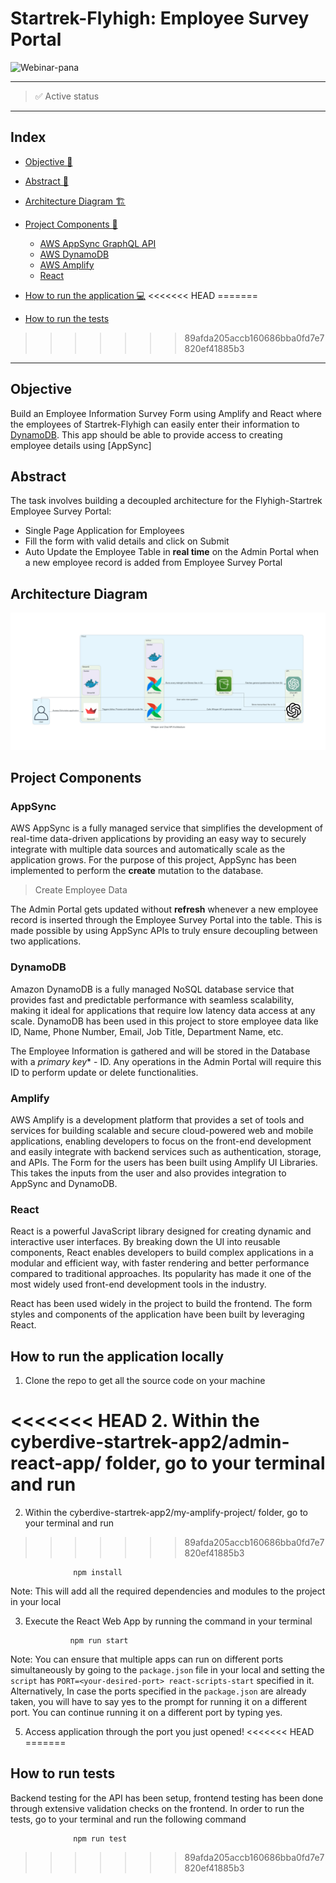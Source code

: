 # Startrek-Flyhigh: Employee Survey Portal

![Webinar-pana](https://user-images.githubusercontent.com/46862684/229015820-c303a49e-dd60-4381-a77a-165e0f9aa562.svg)

----- 

> ✅ Active status <br>


----- 

## Index
  - [Objective 🎯](#objective)
  - [Abstract 📝](#abstract)
  - [Architecture Diagram 🏗](#architecture-diagram)
  - [Project Components 💽](#project-components)
    - [AWS AppSync GraphQL API](#AppSync)
    - [AWS DynamoDB ](#DynamoDB)
    - [AWS Amplify](#Amplify)
    - [React](#React)


  - [How to run the application 💻](#how-to-run-the-application-locally)
<<<<<<< HEAD
=======
  - [How to run the tests ](#how-to-run-tests)
>>>>>>> 89afda205accb160686bba0fd7e7820ef41885b3
----- 

## Objective
Build an Employee Information Survey Form using Amplify and React where the employees of Startrek-Flyhigh can easily enter their information to [DynamoDB](https://aws.amazon.com/dynamodb/#:~:text=Amazon%20DynamoDB%20is%20a%20fully,data%20import%20and%20export%20tools.). This app should be able to provide access to creating employee details using [AppSync]


## Abstract
The task involves building a decoupled architecture for the Flyhigh-Startrek Employee Survey Portal:

- Single Page Application for Employees 
- Fill the form with valid details and click on Submit
- Auto Update the Employee Table in **real time** on the Admin Portal when a new employee record is added from Employee Survey Portal


## Architecture Diagram
![Architecture](https://github.com/BigDataIA-Spring2023-Team-08/assignment04-meeting-intelligence-tool/blob/main/architecture%20diagram/whisper_and_chat_api_architecture.png?raw=true)


## Project Components

### AppSync

AWS AppSync is a fully managed service that simplifies the development of real-time data-driven applications by providing an easy way to securely integrate with multiple data sources and automatically scale as the application grows. For the purpose of this project, AppSync has been implemented to perform the **create** mutation to the database.
> Create Employee Data


The Admin Portal gets updated without **refresh** whenever a new employee record is inserted through the Employee Survey Portal into the table. This is made possible by using AppSync APIs to truly ensure decoupling between two applications.


### DynamoDB
Amazon DynamoDB is a fully managed NoSQL database service that provides fast and predictable performance with seamless scalability, making it ideal for applications that require low latency data access at any scale. DynamoDB has been used in this project to store employee data like ID, Name, Phone Number, Email, Job Title, Department Name, etc.

The Employee Information is gathered and will be stored in the Database with a *primary key** - ID. Any operations in the Admin Portal will require this ID to perform update or delete functionalities.


### Amplify
AWS Amplify is a development platform that provides a set of tools and services for building scalable and secure cloud-powered web and mobile applications, enabling developers to focus on the front-end development and easily integrate with backend services such as authentication, storage, and APIs. 
The Form for the users has been built using Amplify UI Libraries. This takes the inputs from the user and also provides integration to AppSync and DynamoDB.

### React
React is a powerful JavaScript library designed for creating dynamic and interactive user interfaces. By breaking down the UI into reusable components, React enables developers to build complex applications in a modular and efficient way, with faster rendering and better performance compared to traditional approaches. Its popularity has made it one of the most widely used front-end development tools in the industry.

React has been used widely in the project to build the frontend. The form styles and components of the application have been built by leveraging React.

## How to run the application locally

1. Clone the repo to get all the source code on your machine

<<<<<<< HEAD
2. Within the cyberdive-startrek-app2/admin-react-app/ folder, go to your terminal and run
=======
2. Within the cyberdive-startrek-app2/my-amplify-project/  folder, go to your terminal and run
>>>>>>> 89afda205accb160686bba0fd7e7820ef41885b3

                  npm install
        
Note: This will add all the required dependencies and modules to the project in your local

3. Execute the React Web App by running the command in your terminal

                 npm run start

Note: You can ensure that multiple apps can run on different ports simultaneously by going to the `package.json` file in your local and setting the `script` has `PORT=<your-desired-port> react-scripts-start` specified in it.
Alternatively,
In case the ports specified in the `package.json` are already taken, you will have to say yes to the prompt for running it on a different port. You can continue running it on a different port by typing yes.

5. Access application through the port you just opened!
<<<<<<< HEAD
=======

## How to run tests

Backend testing for the API has been setup, frontend testing has been done through extensive validation checks on the frontend. In order to run the tests, go to your terminal and run the following command

                  npm run test
>>>>>>> 89afda205accb160686bba0fd7e7820ef41885b3
